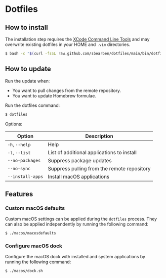 # Dotfiles

## How to install

The installation step requires the [XCode Command Line
Tools](https://developer.apple.com/downloads) and may overwrite existing
dotfiles in your HOME and `.vim` directories.

```bash
$ bash -c "$(curl -fsSL raw.github.com/sbearben/dotfiles/main/bin/dotfiles)" bash --install-apps
```

## How to update

Run the update when:

- You want to pull changes from the remote repository.
- You want to update Homebrew formulae.

Run the dotfiles command:

```bash
$ dotfiles
```

Options:

| Option           | Description                                 |
| ---------------- | ------------------------------------------- |
| `-h`, `--help`   | Help                                        |
| `-l`, `--list`   | List of additional applications to install  |
| `--no-packages`  | Suppress package updates                    |
| `--no-sync`      | Suppress pulling from the remote repository |
| `--install-apps` | Install macOS applications                  |

## Features

### Custom macOS defaults

Custom macOS settings can be applied during the `dotfiles` process. They can
also be applied independently by running the following command:

```bash
$ ./macos/macosdefaults
```

### Configure macOS dock

Configure the macOS dock with installed and system applications by running the
following command:

```bash
$ ./macos/dock.sh
```
